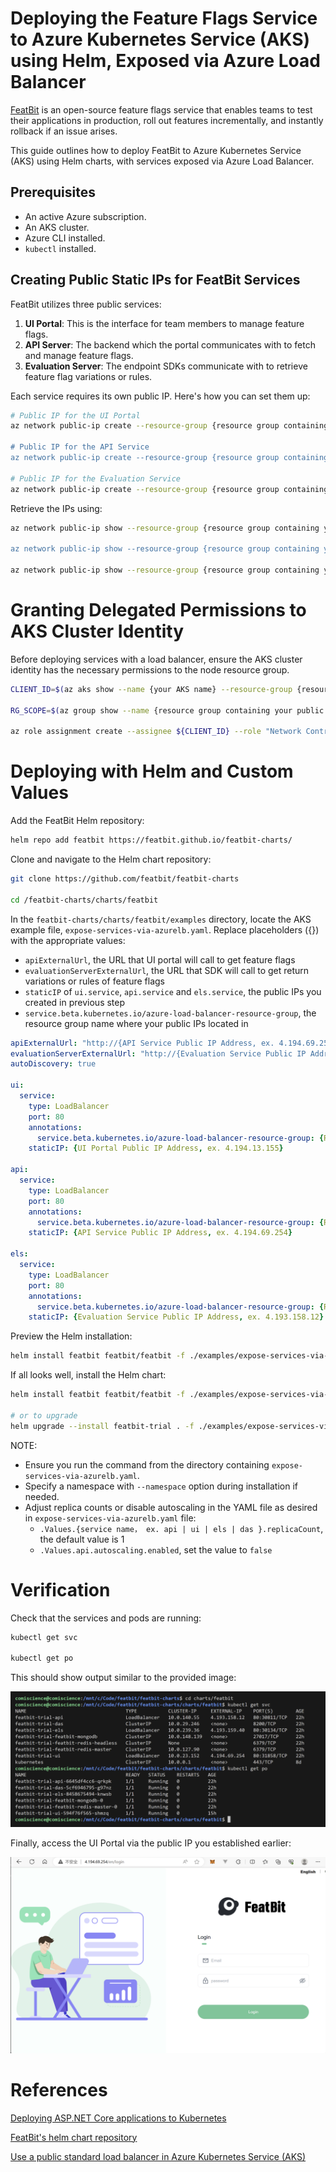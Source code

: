 # Deploying the Feature Flags Service to Azure Kubernetes Service (AKS) using Helm, Exposed via Azure Load Balancer

[FeatBit](https://www.featbit.co) is an open-source feature flags service that enables teams to test their applications in production, roll out features incrementally, and instantly rollback if an issue arises.

This guide outlines how to deploy FeatBit to Azure Kubernetes Service (AKS) using Helm charts, with services exposed via Azure Load Balancer.

## Prerequisites

- An active Azure subscription.
- An AKS cluster.
- Azure CLI installed.
- `kubectl` installed.

## Creating Public Static IPs for FeatBit Services

FeatBit utilizes three public services:

1. **UI Portal**: This is the interface for team members to manage feature flags.
2. **API Server**: The backend which the portal communicates with to fetch and manage feature flags.
3. **Evaluation Server**: The endpoint SDKs communicate with to retrieve feature flag variations or rules.

Each service requires its own public IP. Here's how you can set them up:

```bash
# Public IP for the UI Portal
az network public-ip create --resource-group {resource group containing your AKS's vnet} --name featbit-ui-ip --sku Standard --allocation-method static

# Public IP for the API Service
az network public-ip create --resource-group {resource group containing your AKS's vnet} --name featbit-api-ip --sku Standard --allocation-method static

# Public IP for the Evaluation Service
az network public-ip create --resource-group {resource group containing your AKS's vnet} --name featbit-eval-ip --sku Standard --allocation-method static
```

Retrieve the IPs using:

```bash
az network public-ip show --resource-group {resource group containing your AKS's vnet} --name featbit-ui-ip --query ipAddress --output tsv

az network public-ip show --resource-group {resource group containing your AKS's vnet} --name featbit-api-ip --query ipAddress --output tsv

az network public-ip show --resource-group {resource group containing your AKS's vnet} --name featbit-eval-ip --query ipAddress --output tsv
```

# Granting Delegated Permissions to AKS Cluster Identity

Before deploying services with a load balancer, ensure the AKS cluster identity has the necessary permissions to the node resource group.

```bash
CLIENT_ID=$(az aks show --name {your AKS name} --resource-group {resource group name where your aks located in} --query identity.principalId -o tsv)

RG_SCOPE=$(az group show --name {resource group containing your public IPs} --query id -o tsv)

az role assignment create --assignee ${CLIENT_ID} --role "Network Contributor" --scope ${RG_SCOPE}
```

# Deploying with Helm and Custom Values

Add the FeatBit Helm repository:

```bash
helm repo add featbit https://featbit.github.io/featbit-charts/
```

Clone and navigate to the Helm chart repository:

```bash
git clone https://github.com/featbit/featbit-charts

cd /featbit-charts/charts/featbit
```

In the `featbit-charts/charts/featbit/examples` directory, locate the AKS example file, `expose-services-via-azurelb.yaml`. Replace placeholders ({}) with the appropriate values:

- `apiExternalUrl`, the URL that UI portal will call to get feature flags
- `evaluationServerExternalUrl`, the URL that SDK will call to get return variations or rules of feature flags
- `staticIP` of `ui.service`, `api.service` and `els.service`, the public IPs you created in previous step
- `service.beta.kubernetes.io/azure-load-balancer-resource-group`, the resource group name where your public IPs located in

```yaml
apiExternalUrl: "http://{API Service Public IP Address, ex. 4.194.69.254}"
evaluationServerExternalUrl: "http://{Evaluation Service Public IP Address, ex. 4.193.158.12}"
autoDiscovery: true

ui:
  service:
    type: LoadBalancer
    port: 80
    annotations: 
      service.beta.kubernetes.io/azure-load-balancer-resource-group: {Resource Group where your Public IP located in, ex. myNetworkResourceGroup}
    staticIP: {UI Portal Public IP Address, ex. 4.194.13.155}

api:
  service:
    type: LoadBalancer
    port: 80
    annotations: 
      service.beta.kubernetes.io/azure-load-balancer-resource-group: {Resource Group where your Public IP located in, ex. myNetworkResourceGroup}
    staticIP: {API Service Public IP Address, ex. 4.194.69.254}

els:
  service:
    type: LoadBalancer
    port: 80
    annotations: 
      service.beta.kubernetes.io/azure-load-balancer-resource-group: {Resource Group where your Public IP located in, ex. myNetworkResourceGroup}
    staticIP: {Evaluation Service Public IP Address, ex. 4.193.158.12}
```

Preview the Helm installation:

```bash
helm install featbit featbit/featbit -f ./examples/expose-services-via-azurelb.yaml --dry-run
```

If all looks well, install the Helm chart:

```bash
helm install featbit featbit/featbit -f ./examples/expose-services-via-azurelb.yaml

# or to upgrade
helm upgrade --install featbit-trial . -f ./examples/expose-services-via-azurelb.yaml
```

NOTE: 

- Ensure you run the command from the directory containing `expose-services-via-azurelb.yaml`.
- Specify a namespace with `--namespace` option during installation if needed.
- Adjust replica counts or disable autoscaling in the YAML file as desired in `expose-services-via-azurelb.yaml` file:
  - `.Values.{service name， ex. api | ui | els | das }.replicaCount`, the default value is 1
  - `.Values.api.autoscaling.enabled`, set the value to `false`

# Verification

Check that the services and pods are running:

```bash
kubectl get svc

kubectl get po
```

This should show output similar to the provided image:

![kubectl get svc](./kubectl-get-svc-po.png)

Finally, access the UI Portal via the public IP you established earlier:

![login page](./login-page.png)

# References

[Deploying ASP.NET Core applications to Kubernetes](https://andrewlock.net/deploying-asp-net-core-applications-to-kubernetes-part-3-deploying-applications-with-helm/)

[FeatBit's helm chart repository](https://github.com/featbit/featbit-charts)

[Use a public standard load balancer in Azure Kubernetes Service (AKS)](https://learn.microsoft.com/en-us/azure/aks/load-balancer-standard)
